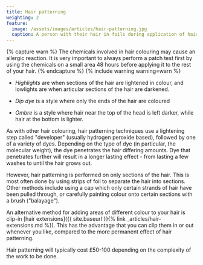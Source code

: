 ```yaml
---
title: Hair patterning
weighting: 2
feature:
  image: /assets/images/articles/hair-patterning.jpg
  caption: A person with their hair in foils during application of hair dye for full head highlights
---
```


{% capture warn %}
The chemicals involved in hair colouring may cause an allergic reaction. It is very important to always perform a patch test first by using the chemicals on a small area 48 hours before applying it to the rest of your hair.
{% endcapture %}
{% include warning warning=warn %}

- *Highlights* are when sections of the hair are lightened in colour, and lowlights are when articular sections of the hair are darkened.

- *Dip dye* is a style where only the ends of the hair are coloured 

- *Ombre* is a style where hair near the top of the head is left darker, while hair at the bottom is lighter.

As with other hair colouring, hair patterning techniques use a lightening step called "developer" (usually hydrogen peroxide based), followed by one of a variety of dyes. Depending on the type of dye (in particular, the molecular weight), the dye penetrates the hair differing amounts. Dye that penetrates further will result in a longer lasting effect - from lasting a few washes to until the hair grows out.

However, hair patterning is performed on only sections of the hair. This is most often done by using strips of foil to separate the hair into sections. Other methods include using a cap which only certain strands of hair have been pulled through, or carefully painting colour onto certain sections with a brush ("balayage"). 

An alternative method for adding areas of different colour to your hair is clip-in [hair extensions]({{ site.baseurl }}{% link _articles/hair-extensions.md %}). This has the advantage that you can clip them in or out whenever you like, compared to the more permanent effect of hair patterning.

Hair patterning will typically cost £50-100 depending on the complexity of the work to be done.